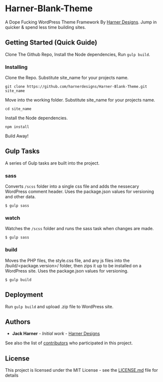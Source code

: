 # Harner-Blank-Theme

A Dope Fucking WordPress Theme Framework By [Harner Designs](http://harnerdesigns.com). Jump in quicker & spend less time building sites.

## Getting Started (Quick Guide)

Clone The Github Repo, Install the Node dependencies, Run `gulp build`.


### Installing


Clone the Repo. Substitute site_name for your projects name.

```
git clone https://github.com/harnerdesigns/Harner-Blank-Theme.git site_name
```

Move into the working folder. Substitute site_name for your projects name.

```
cd site_name
```
Install the Node dependencies.

```
npm install
```

Build Away!

## Gulp Tasks

A series of Gulp tasks are built into the project.

### sass

Converts `/scss` folder into a single css file and adds the nessecary WordPress comment header.  Uses the package.json values for versioning and other data.

```
$ gulp sass
```

### watch

Watches the `/scss` folder and runs the sass task when changes are made.

```
$ gulp sass
```

### build 

Moves the PHP files, the style.css file, and any js files into the /build/<package.version>/ folder, then zips it up to be installed on a WordPress site. Uses the package.json values for versioning.

```
$ gulp build
```


## Deployment

Run `gulp build` and upload .zip file to WordPress site.

## Authors

* **Jack Harner** - *Initial work* - [Harner Designs](https://harnerdesigns.com)

See also the list of [contributors](https://github.com/your/project/contributors) who participated in this project.

## License

This project is licensed under the MIT License - see the [LICENSE.md](LICENSE.md) file for details
